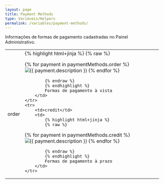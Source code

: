 ```yaml
---
layout: page
title: Payment Methods
type: Variáveis/Helpers
permalink: /variables/payment-methods/
---
```


Informações de formas de pagamento cadastradas no Painel Administrativo.

<table>
    <tr>
        <td>order</td>
        <td>
            {% highlight html+jinja %}
            {% raw %}

{% for payment in paymentMethods.order %}
    <img src="{{ payment.thumb }}" alt="{{ payment.description }}">
{% endfor %}

            {% endraw %}
            {% endhighlight %}
            Formas de pagamento à vista
        </td>
    </tr>
    <tr>
        <td>credit</td>
        <td>
            {% highlight html+jinja %}
            {% raw %}

{% for payment in paymentMethods.credit %}
    <img src="{{ payment.thumb }}" alt="{{ payment.description }}">
{% endfor %}

            {% endraw %}
            {% endhighlight %}
            Formas de pagamento à prazo
        </td>
    </tr>
</table>
